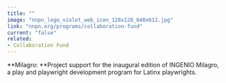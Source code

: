```yaml
---
title: ""
image: "nnpn_logo_violet_web_icon_128x128_640x612.jpg"
link: "nnpn.org/programs/collaboration-fund"
current: "false"
related:
- Collaboration Fund
---
```


**Milagro: **Project support for the inaugural edition of INGENIO Milagro, a play and playwright development program for Latinx playwrights.

